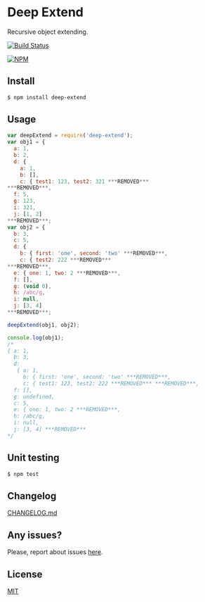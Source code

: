 Deep Extend
===========

Recursive object extending.

[![Build Status](https://api.travis-ci.org/unclechu/node-deep-extend.svg?branch=master)](https://travis-ci.org/unclechu/node-deep-extend)

[![NPM](https://nodei.co/npm/deep-extend.png?downloads=true&downloadRank=true&stars=true)](https://nodei.co/npm/deep-extend/)

Install
-------

```bash
$ npm install deep-extend
```

Usage
-----

```javascript
var deepExtend = require('deep-extend');
var obj1 = {
  a: 1,
  b: 2,
  d: {
    a: 1,
    b: [],
    c: { test1: 123, test2: 321 ***REMOVED***
***REMOVED***,
  f: 5,
  g: 123,
  i: 321,
  j: [1, 2]
***REMOVED***;
var obj2 = {
  b: 3,
  c: 5,
  d: {
    b: { first: 'one', second: 'two' ***REMOVED***,
    c: { test2: 222 ***REMOVED***
***REMOVED***,
  e: { one: 1, two: 2 ***REMOVED***,
  f: [],
  g: (void 0),
  h: /abc/g,
  i: null,
  j: [3, 4]
***REMOVED***;

deepExtend(obj1, obj2);

console.log(obj1);
/*
{ a: 1,
  b: 3,
  d:
   { a: 1,
     b: { first: 'one', second: 'two' ***REMOVED***,
     c: { test1: 123, test2: 222 ***REMOVED*** ***REMOVED***,
  f: [],
  g: undefined,
  c: 5,
  e: { one: 1, two: 2 ***REMOVED***,
  h: /abc/g,
  i: null,
  j: [3, 4] ***REMOVED***
*/
```

Unit testing
------------

```bash
$ npm test
```

Changelog
---------

[CHANGELOG.md](./CHANGELOG.md)

Any issues?
-----------

Please, report about issues
[here](https://github.com/unclechu/node-deep-extend/issues).

License
-------

[MIT](./LICENSE)
